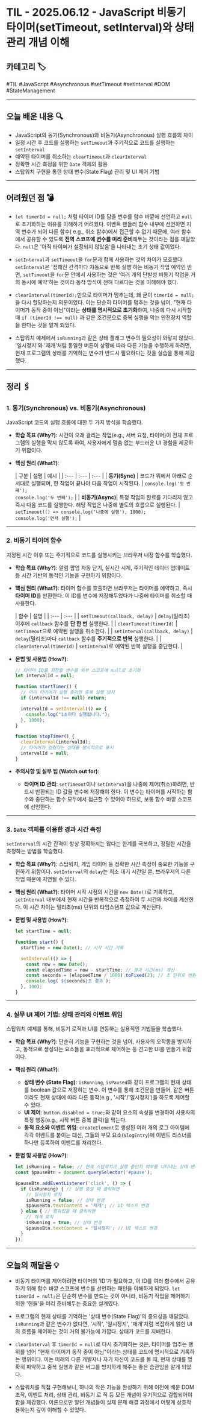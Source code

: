 # TIL - 2025.06.12 - JavaScript 비동기 타이머(setTimeout, setInterval)와 상태 관리 개념 이해

## 카테고리 🏷️

#TIL #JavaScript #Asynchronous #setTimeout #setInterval #DOM #StateManagement

---

## 오늘 배운 내용 🔍

- JavaScript의 동기(Synchronous)와 비동기(Asynchronous) 실행 흐름의 차이
- 일정 시간 후 코드를 실행하는 `setTimeout`과 주기적으로 코드를 실행하는 `setInterval`
- 예약된 타이머를 취소하는 `clearTimeout`과 `clearInterval`
- 정확한 시간 측정을 위한 `Date` 객체의 활용
- 스탑워치 구현을 통한 상태 변수(State Flag) 관리 및 UI 제어 기법

---

## 어려웠던 점 💣

* `let timerId = null;` 처럼 타이머 ID를 담을 변수를 함수 바깥에 선언하고 `null`로 초기화하는 이유를 이해하기 어려웠다. 이벤트 핸들러 함수 내부에 선언하면 지역 변수가 되어 다른 함수(
  e.g., 취소 함수)에서 접근할 수 없기 때문에, 여러 함수에서 공유할 수 있도록 **전역 스코프에 변수를 미리 준비**해두는 것이라는 점을 깨달았다. `null`은 '아직 타이머가 설정되지 않았음'을 나타내는
  초기 상태 값이었다.

* `setInterval`과 `setTimeout`을 `for`문과 함께 사용하는 것의 차이가 모호했다. `setInterval`은 '정해진 간격마다 자동으로 반복 실행'하는 비동기 작업 예약인 반면,
  `setTimeout`을 `for`문 안에서 사용하는 것은 '여러 개의 단발성 비동기 작업을 거의 동시에 예약'하는 것이라 동작 방식이 전혀 다르다는 것을 이해해야 했다.

* `clearInterval(timerId);`만으로 타이머가 멈추는데, 왜 굳이 `timerId = null;`을 다시 할당하는지 의문이었다. 이는 단순히 타이머를 멈추는 것을 넘어, "현재 타이머가 동작 중이
  아님"이라는 **상태를 명시적으로 초기화**하여, 나중에 다시 시작할 때 `if (timerId !== null)` 과 같은 조건문으로 중복 실행을 막는 안전장치 역할을 한다는 것을 알게 되었다.

* 스탑워치 예제에서 `isRunning`과 같은 상태 플래그 변수의 필요성이 와닿지 않았다. '일시정지'와 '재개'처럼 동일한 버튼이 상황에 따라 다른 기능을 수행하게 하려면, 현재 프로그램의 상태를 기억하는
  변수가 반드시 필요하다는 것을 실습을 통해 체감했다.

---

## 정리 🖇️

### 1. 동기(Synchronous) vs. 비동기(Asynchronous)

JavaScript 코드의 실행 흐름에 대한 두 가지 방식을 학습했다.

* **학습 목표 (Why?)**:
  시간이 오래 걸리는 작업(e.g., 서버 요청, 타이머)이 전체 프로그램의 실행을 막지 않도록 하여, 사용자에게 멈춤 없는 부드러운 UI 경험을 제공하기 위함이다.

* **핵심 원리 (What?)**:

  | 구분 | 설명 | 예시 |
      | :--- | :--- | :--- |
  | **동기(Sync)** | 코드가 위에서 아래로 순서대로 실행되며, 한 작업이 끝나야 다음 작업이 시작된다. | `console.log('첫 번째');`<br>`console.log('두 번째');` |
  | **비동기(Async)**| 특정 작업의 완료를 기다리지 않고 즉시 다음 코드를 실행한다. 해당 작업은 나중에 별도의 흐름으로 실행된다. | `setTimeout(() => console.log('나중에 실행'), 1000);`<br>`console.log('먼저 실행');` |

---

### 2. 비동기 타이머 함수

지정된 시간 이후 또는 주기적으로 코드를 실행시키는 브라우저 내장 함수를 학습했다.

* **학습 목표 (Why?)**:
  알림 팝업 자동 닫기, 실시간 시계, 주기적인 데이터 업데이트 등 시간 기반의 동적인 기능을 구현하기 위함이다.

* **핵심 원리 (What?)**:
  타이머 함수를 호출하면 브라우저는 타이머를 예약하고, 즉시 **타이머 ID**를 반환한다. 이 ID를 변수에 저장해두었다가 나중에 타이머를 취소할 때 사용한다.

  | 함수 | 설명 |
      | :--- | :--- |
  | `setTimeout(callback, delay)` | `delay`(밀리초) 이후에 `callback` 함수를 **단 한 번** 실행한다. |
  | `clearTimeout(timerId)` | `setTimeout`으로 예약된 실행을 취소한다. |
  | `setInterval(callback, delay)` | `delay`(밀리초)마다 `callback` 함수를 **주기적으로 반복** 실행한다. |
  | `clearInterval(timerId)` | `setInterval`로 예약된 반복 실행을 중단한다. |

* **문법 및 사용법 (How?)**:
  ```javascript
  // 타이머 ID를 저장할 변수를 외부 스코프에 null로 초기화
  let intervalId = null;

  function startTimer() {
    // 이미 타이머가 실행 중이면 중복 실행 방지
    if (intervalId !== null) return;

    intervalId = setInterval(() => {
      console.log("1초마다 실행됩니다.");
    }, 1000);
  }

  function stopTimer() {
    clearInterval(intervalId);
    // 타이머가 멈췄다는 상태를 명시적으로 표시
    intervalId = null;
  }
  ```

* **주의사항 및 실무 팁 (Watch out for)**:
    * **타이머 ID 관리**: `setTimeout`이나 `setInterval`을 나중에 제어(취소)하려면, 반드시 반환되는 ID 값을 변수에 저장해야 한다. 이 변수는 타이머를 시작하는 함수와 중단하는
      함수 모두에서 접근할 수 있어야 하므로, 보통 함수 바깥 스코프에 선언한다.

---

### 3. `Date` 객체를 이용한 경과 시간 측정

`setInterval`의 시간 간격이 항상 정확하지는 않다는 한계를 극복하고, 정밀한 시간을 측정하는 방법을 학습했다.

* **학습 목표 (Why?)**:
  스탑워치, 게임 타이머 등 정확한 시간 측정이 중요한 기능을 구현하기 위함이다. `setInterval`의 `delay`는 최소 대기 시간일 뿐, 브라우저의 다른 작업 때문에 지연될 수 있다.

* **핵심 원리 (What?)**:
  타이머 시작 시점의 시간을 `new Date()`로 기록하고, `setInterval` 내부에서 현재 시간을 반복적으로 측정하여 두 시간의 차이를 계산한다. 이 시간 차이는 밀리초(ms) 단위의 타임스탬프 값으로
  계산된다.

* **문법 및 사용법 (How?)**:
  ```javascript
  let startTime = null;

  function start() {
    startTime = new Date(); // 시작 시간 기록

    setInterval(() => {
      const now = new Date();
      const elapsedTime = now - startTime; // 경과 시간(ms) 계산
      const seconds = (elapsedTime / 1000).toFixed(2); // 초 단위로 변환 및 포맷팅
      console.log(`${seconds}초 경과`);
    }, 100);
  }
  ```

---

### 4. 실무 UI 제어 기법: 상태 관리와 이벤트 위임

스탑워치 예제를 통해, 비동기 로직과 UI를 연동하는 실용적인 기법들을 학습했다.

* **학습 목표 (Why?)**:
  단순히 기능을 구현하는 것을 넘어, 사용자의 오작동을 방지하고, 동적으로 생성되는 요소들을 효과적으로 제어하는 등 견고한 UI를 만들기 위함이다.

* **핵심 원리 (What?)**:
    * **상태 변수 (State Flag)**: `isRunning`, `isPaused`와 같이 프로그램의 현재 상태를 boolean 값으로 저장하는 변수. 이 변수를 통해 조건문을 만들어, 같은 버튼이라도
      현재 상태에 따라 다른 동작(e.g., '시작'/'일시정지')을 하도록 제어할 수 있다.
    * **UI 제어**: `button.disabled = true;`와 같이 요소의 속성을 변경하여 사용자의 특정 행동(e.g., 시작 버튼 중복 클릭)을 막는다.
    * **동적 요소와 이벤트 위임**: `createElement`로 생성된 여러 개의 로그 아이템에 각각 이벤트를 붙이는 대신, 그들의 부모 요소(`$logEntry`)에 이벤트 리스너를 하나만 등록하여
      이벤트를 처리한다.

* **문법 및 사용법 (How?)**:
  ```javascript
  let isRunning = false; // 현재 스탑워치가 실행 중인지 여부를 나타내는 상태 변수
  const $pauseBtn = document.querySelector('#pause');

  $pauseBtn.addEventListener('click', () => {
    if (isRunning) { // 실행 중일 때 클릭하면
      // 일시정지 로직
      isRunning = false; // 상태 변경
      $pauseBtn.textContent = '재개'; // UI 텍스트 변경
    } else { // 멈춰있을 때 클릭하면
      // 재개 로직
      isRunning = true; // 상태 변경
      $pauseBtn.textContent = '일시정지'; // UI 텍스트 변경
    }
  });
  ```

---

## 오늘의 깨달음 💡

* 비동기 타이머를 제어하려면 타이머의 'ID'가 필요하고, 이 ID를 여러 함수에서 공유하기 위해 함수 바깥 스코프에 변수를 선언하는 패턴을 이해하게 되었다. `let timerId = null;`은 단순히 변수를
  만드는 것이 아니라, 비동기 작업을 제어하기 위한 '핸들'을 미리 준비해두는 중요한 설계였다.

* 프로그램의 현재 상태를 기억하는 '상태 변수(State Flag)'의 중요성을 깨달았다. `isRunning`과 같은 변수가 없다면, '시작', '일시정지', '재개'처럼 복잡하게 얽힌 UI의 흐름을 제어하는
  것이 거의 불가능에 가깝다. 상태가 코드를 지배한다.

* `clearInterval` 후 `timerId = null`로 다시 초기화하는 것은, 타이머를 멈추는 행위를 넘어 "현재 타이머가 동작 중이 아님"이라는 상태를 코드에 명시적으로 기록하는 행위이다. 이는 미래의
  다른 개발자나 자기 자신이 코드를 볼 때, 현재 상태를 명확히 파악하고 중복 실행과 같은 버그를 방지하게 해주는 좋은 습관임을 알게 되었다.

* 스탑워치를 직접 구현해보니, 하나의 작은 기능을 완성하기 위해 이전에 배운 DOM 조작, 이벤트 처리, 상태 관리, 비동기 로
  직 등 모든 개념이 유기적으로 결합되어야 함을 체감했다. 이론으로만 알던 개념들이 실제 문제 해결 과정에서 어떻게 상호작용하는지 깊이 이해할 수 있었다.